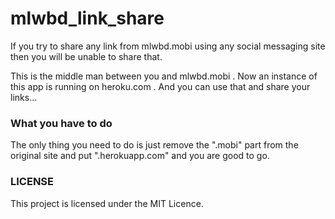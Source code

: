 # mlwbd_link_share
If you try to share any link from mlwbd.mobi using any 
social messaging site then you will be unable to share that.

This is the middle man between you and mlwbd.mobi .
Now an instance of this app is running on heroku.com .
And you can use that and share your links...

<h3>What you have to do</h3>
The only thing you need to do is just remove the ".mobi" 
part from the original site and put ".herokuapp.com" and you
are good to go. 

<h3>LICENSE</h3>
This project is licensed under the MIT Licence.
